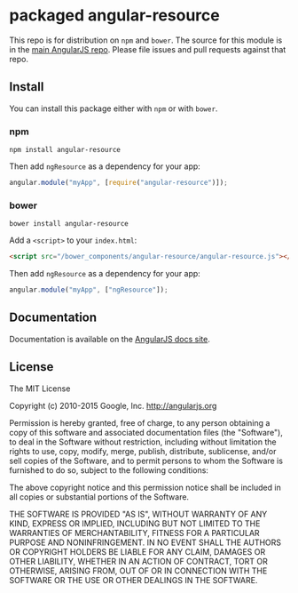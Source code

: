 # packaged angular-resource

This repo is for distribution on `npm` and `bower`. The source for this module is in the
[main AngularJS repo](https://github.com/angular/angular.js/tree/master/src/ngResource).
Please file issues and pull requests against that repo.

## Install

You can install this package either with `npm` or with `bower`.

### npm

```shell
npm install angular-resource
```

Then add `ngResource` as a dependency for your app:

```javascript
angular.module("myApp", [require("angular-resource")]);
```

### bower

```shell
bower install angular-resource
```

Add a `<script>` to your `index.html`:

```html
<script src="/bower_components/angular-resource/angular-resource.js"></script>
```

Then add `ngResource` as a dependency for your app:

```javascript
angular.module("myApp", ["ngResource"]);
```

## Documentation

Documentation is available on the
[AngularJS docs site](http://docs.angularjs.org/api/ngResource).

## License

The MIT License

Copyright (c) 2010-2015 Google, Inc. http://angularjs.org

Permission is hereby granted, free of charge, to any person obtaining a copy
of this software and associated documentation files (the "Software"), to deal
in the Software without restriction, including without limitation the rights
to use, copy, modify, merge, publish, distribute, sublicense, and/or sell
copies of the Software, and to permit persons to whom the Software is
furnished to do so, subject to the following conditions:

The above copyright notice and this permission notice shall be included in
all copies or substantial portions of the Software.

THE SOFTWARE IS PROVIDED "AS IS", WITHOUT WARRANTY OF ANY KIND, EXPRESS OR
IMPLIED, INCLUDING BUT NOT LIMITED TO THE WARRANTIES OF MERCHANTABILITY,
FITNESS FOR A PARTICULAR PURPOSE AND NONINFRINGEMENT. IN NO EVENT SHALL THE
AUTHORS OR COPYRIGHT HOLDERS BE LIABLE FOR ANY CLAIM, DAMAGES OR OTHER
LIABILITY, WHETHER IN AN ACTION OF CONTRACT, TORT OR OTHERWISE, ARISING FROM,
OUT OF OR IN CONNECTION WITH THE SOFTWARE OR THE USE OR OTHER DEALINGS IN
THE SOFTWARE.
